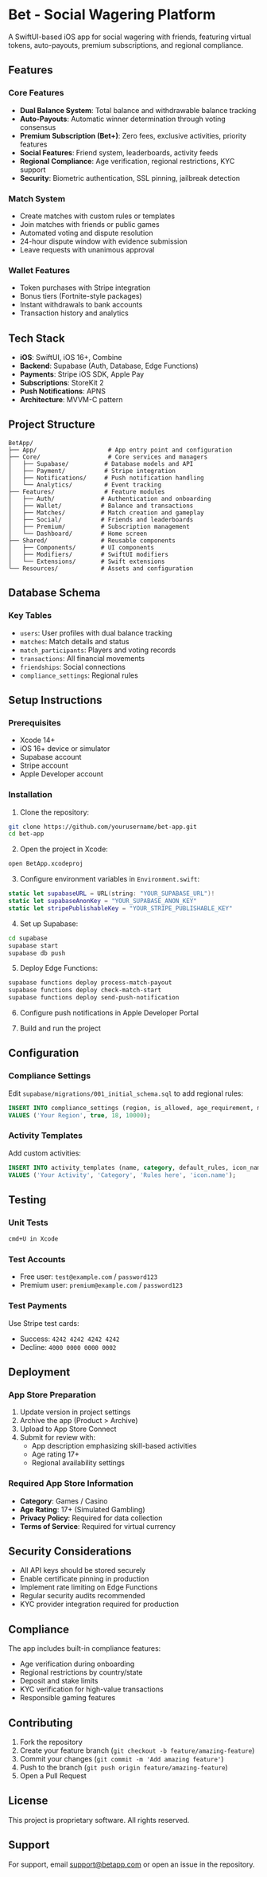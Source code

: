 # Bet - Social Wagering Platform

A SwiftUI-based iOS app for social wagering with friends, featuring virtual tokens, auto-payouts, premium subscriptions, and regional compliance.

## Features

### Core Features
- **Dual Balance System**: Total balance and withdrawable balance tracking
- **Auto-Payouts**: Automatic winner determination through voting consensus
- **Premium Subscription (Bet+)**: Zero fees, exclusive activities, priority features
- **Social Features**: Friend system, leaderboards, activity feeds
- **Regional Compliance**: Age verification, regional restrictions, KYC support
- **Security**: Biometric authentication, SSL pinning, jailbreak detection

### Match System
- Create matches with custom rules or templates
- Join matches with friends or public games
- Automated voting and dispute resolution
- 24-hour dispute window with evidence submission
- Leave requests with unanimous approval

### Wallet Features
- Token purchases with Stripe integration
- Bonus tiers (Fortnite-style packages)
- Instant withdrawals to bank accounts
- Transaction history and analytics

## Tech Stack

- **iOS**: SwiftUI, iOS 16+, Combine
- **Backend**: Supabase (Auth, Database, Edge Functions)
- **Payments**: Stripe iOS SDK, Apple Pay
- **Subscriptions**: StoreKit 2
- **Push Notifications**: APNS
- **Architecture**: MVVM-C pattern

## Project Structure

```
BetApp/
├── App/                    # App entry point and configuration
├── Core/                   # Core services and managers
│   ├── Supabase/          # Database models and API
│   ├── Payment/           # Stripe integration
│   ├── Notifications/     # Push notification handling
│   └── Analytics/         # Event tracking
├── Features/              # Feature modules
│   ├── Auth/             # Authentication and onboarding
│   ├── Wallet/           # Balance and transactions
│   ├── Matches/          # Match creation and gameplay
│   ├── Social/           # Friends and leaderboards
│   ├── Premium/          # Subscription management
│   └── Dashboard/        # Home screen
├── Shared/               # Reusable components
│   ├── Components/       # UI components
│   ├── Modifiers/        # SwiftUI modifiers
│   └── Extensions/       # Swift extensions
└── Resources/            # Assets and configuration
```

## Database Schema

### Key Tables
- `users`: User profiles with dual balance tracking
- `matches`: Match details and status
- `match_participants`: Players and voting records
- `transactions`: All financial movements
- `friendships`: Social connections
- `compliance_settings`: Regional rules

## Setup Instructions

### Prerequisites
- Xcode 14+
- iOS 16+ device or simulator
- Supabase account
- Stripe account
- Apple Developer account

### Installation

1. Clone the repository:
```bash
git clone https://github.com/yourusername/bet-app.git
cd bet-app
```

2. Open the project in Xcode:
```bash
open BetApp.xcodeproj
```

3. Configure environment variables in `Environment.swift`:
```swift
static let supabaseURL = URL(string: "YOUR_SUPABASE_URL")!
static let supabaseAnonKey = "YOUR_SUPABASE_ANON_KEY"
static let stripePublishableKey = "YOUR_STRIPE_PUBLISHABLE_KEY"
```

4. Set up Supabase:
```bash
cd supabase
supabase start
supabase db push
```

5. Deploy Edge Functions:
```bash
supabase functions deploy process-match-payout
supabase functions deploy check-match-start
supabase functions deploy send-push-notification
```

6. Configure push notifications in Apple Developer Portal

7. Build and run the project

## Configuration

### Compliance Settings
Edit `supabase/migrations/001_initial_schema.sql` to add regional rules:
```sql
INSERT INTO compliance_settings (region, is_allowed, age_requirement, max_daily_deposit)
VALUES ('Your Region', true, 18, 10000);
```

### Activity Templates
Add custom activities:
```sql
INSERT INTO activity_templates (name, category, default_rules, icon_name)
VALUES ('Your Activity', 'Category', 'Rules here', 'icon.name');
```

## Testing

### Unit Tests
```bash
cmd+U in Xcode
```

### Test Accounts
- Free user: `test@example.com` / `password123`
- Premium user: `premium@example.com` / `password123`

### Test Payments
Use Stripe test cards:
- Success: `4242 4242 4242 4242`
- Decline: `4000 0000 0000 0002`

## Deployment

### App Store Preparation
1. Update version in project settings
2. Archive the app (Product > Archive)
3. Upload to App Store Connect
4. Submit for review with:
   - App description emphasizing skill-based activities
   - Age rating 17+
   - Regional availability settings

### Required App Store Information
- **Category**: Games / Casino
- **Age Rating**: 17+ (Simulated Gambling)
- **Privacy Policy**: Required for data collection
- **Terms of Service**: Required for virtual currency

## Security Considerations

- All API keys should be stored securely
- Enable certificate pinning in production
- Implement rate limiting on Edge Functions
- Regular security audits recommended
- KYC provider integration required for production

## Compliance

The app includes built-in compliance features:
- Age verification during onboarding
- Regional restrictions by country/state
- Deposit and stake limits
- KYC verification for high-value transactions
- Responsible gaming features

## Contributing

1. Fork the repository
2. Create your feature branch (`git checkout -b feature/amazing-feature`)
3. Commit your changes (`git commit -m 'Add amazing feature'`)
4. Push to the branch (`git push origin feature/amazing-feature`)
5. Open a Pull Request

## License

This project is proprietary software. All rights reserved.

## Support

For support, email support@betapp.com or open an issue in the repository.